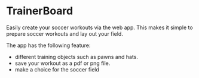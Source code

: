 # TrainerBoard

 Easily create your soccer workouts via the web app. This makes it simple to prepare soccer workouts and lay out your field. 

The app has the following feature:
* different training objects such as pawns and hats. 
* save your workout as a pdf or png file. 
* make a choice for the soccer field 
